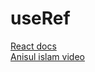 # useRef  
[React docs](https://react.dev/reference/react/useRef)  
[Anisul islam video](https://www.youtube.com/watch?v=l5z137GWakU&list=PLgH5QX0i9K3rGtitufynBKMy5gAFpa1y8&index=55)

